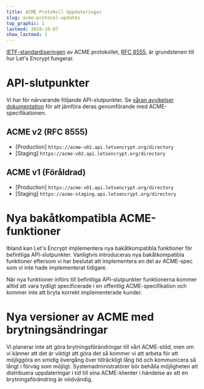 ```yaml
---
title: ACME Protokoll Uppdateringar
slug: acme-protocol-updates
top_graphic: 1
lastmod: 2019-10-07
show_lastmod: 1
---
```


[IETF-standardiseringen](https://letsencrypt.org/2019/03/11/acme-protocol-ietf-standard.html) av ACME protokollet, [RFC 8555](https://datatracker.ietf.org/doc/rfc8555/), är grundstenen till hur Let's Encrypt fungerar.

# API-slutpunkter

Vi har för närvarande följande API-slutpunkter. Se [våran avvikelser dokumentation](https://github.com/letsencrypt/boulder/blob/master/docs/acme-divergences.md) för att jämföra deras genomförande med ACME-specifikationen.

## ACME v2 (RFC 8555)

* [Production] `https://acme-v02.api.letsencrypt.org/directory`
* [Staging] `https://acme-v02.api.letsencrypt.org/directory`

## ACME v1 (Föråldrad)

* [Production] `https://acme-v01.api.letsencrypt.org/directory`
* [Staging] `https://acme-staging.api.letsencrypt.org/directory`

# Nya bakåtkompatibla ACME-funktioner

Ibland kan Let's Encrypt implementera nya bakåtkompatibla funktioner för befintliga API-slutpunkter. Vanligtvis introduceras nya bakåtkompatibla funktioner eftersom vi har beslutat att implementera en del av ACME-spec som vi inte hade implementerat tidigare.

När nya funktioner införs till befintliga API-slutpunkter funktionerna kommer alltid att vara tydligt specificerade i en offentlig ACME-specifikation och kommer inte att bryta korrekt implementerade kunder.

# Nya versioner av ACME med brytningsändringar

Vi planerar inte att göra brytningsförändringar till vårt ACME-stöd, men om vi känner att det är viktigt att göra det så kommer vi att arbeta för att möjliggöra en smidig övergång över tillräckligt lång tid och kommunicera så långt i förväg som möjligt. Systemadministratörer bör behålla möjligheten att distribuera uppdateringar i tid till sina ACME-klienter i händelse av att en brytningsförändring är nödvändig.
